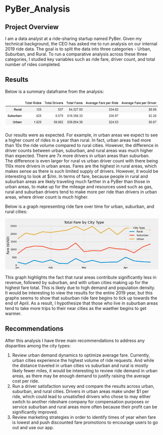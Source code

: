 # PyBer_Analysis

## Project Overview
I am a data analyst at a ride-sharing startup named PyBer. Given my technical background, the CEO has asked me to run analysis on our internal 2019 ride data. The goal is to split the data into three categories - Urban, Suburban, and Rural. To run a comparative analysis across these three categories, I studied key variables such as ride fare, driver count, and total number of rides completed.

## Results
Below is a summary dataframe from the analysis:

![fig8](https://github.com/asliwinski23/PyBer_Analysis/blob/main/Resources/fig8.png)

Our results were as expected. For example, in urban areas we expect to see a higher count of rides in a year than rural. In fact, urban areas had more than 10x the ride volume compared to rural cities. However, the difference in driver counts between urban, suburban, and rural areas was much higher than expected. There are 7x more drivers in urban areas than suburban. The difference is even larger for rural vs urban driver count with there being 110x more drivers in urban areas. Fares are the highest in rural areas, which makes sense as there is such limited supply of drivers. However, it would be interesting to look at $/mi. In terms of fare, because people in rural and suburban areas are likely traveling much farther in a PyBer than those in urban areas, to make up for the mileage and resources used such as gas, rural and suburban drivers tend to make more per ride than drivers in urban areas, where driver count is much higher.

Below is a graph representing ride fare over time for urban, suburban, and rural cities:

![Fig9](https://github.com/asliwinski23/PyBer_Analysis/blob/main/Resources/Fig9.png)

This graph highlights the fact that rural areas contribute significantly less in revenue, followed by suburban, and with urban cities making up for the highest fare total. This is likely due to high demand and population density. It would be interesting to view the results for the entire 2019 year, but this graphs seems to show that suburban ride fare begins to tick up towards the end of April. As a result, I hypothesize that those who live in suburban areas tend to take more trips to their near cities as the waether begins to get warmer.

## Recommendations
After this analysis I have three main recommendations to address any disparities among the city types:
1. Review urban demand dynamics to optimize average fare. Currently, urban cities experience the highest volume of ride requests. And while the distance traveled in urban cities vs suburban and rural is mostly likely fewer miles, it would be interesting to review ride demand in urban areas, as there may be enough demand to justify raising the average cost per ride.
2. Run a driver satisfaction survey and compare the results across urban, suburban, and rural cities. Drivers in urban areas make under $1 per ride, which could lead to unsatisfied drivers who chose to may either switch to another rideshare company for compensation purposes or service suburban and rural areas more often because their profit can be significantly improved.
3. Review marketing strategies in order to identify times of year when fare is lowest and push discounted fare promotions to encourage users to go out and use our app.
